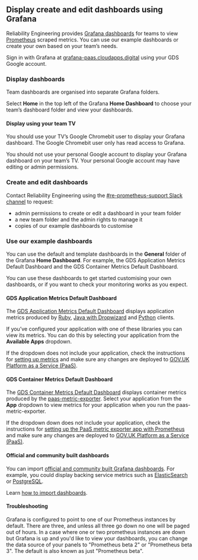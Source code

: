 ## Display create and edit dashboards using Grafana

Reliability Engineering provides [Grafana dashboards](https://grafana.com/grafana) for teams to view [Prometheus](https://prometheus.io/) scraped metrics. You can use our example dashboards or create your own based on your team’s needs.

Sign in with Grafana at [grafana-paas.cloudapps.digital](https://grafana-paas.cloudapps.digital) using your GDS Google account.

### Display dashboards

Team dashboards are organised into separate Grafana folders.

Select **Home** in the top left of the Grafana **Home Dashboard** to choose your team’s dashboard folder and view your dashboards.

#### Display using your team TV

You should use your TV’s Google Chromebit user to display your Grafana dashboard. The Google Chromebit user only has read access to Grafana.

You should not use your personal Google account to display your Grafana dashboard on your team’s TV. Your personal Google account may have editing or admin permissions.

### Create and edit dashboards

Contact Reliability Engineering using the [#re-prometheus-support Slack channel](https://gds.slack.com/messages/CAF5H4N4Q/#) to request:

* admin permissions to create or edit a dashboard in your team folder
* a new team folder and the admin rights to manage it
* copies of our example dashboards to customise

### Use our example dashboards

You can use the default and template dashboards in the **General** folder of the Grafana **Home Dashboard**. For example, the GDS Application Metrics Default Dashboard and the GDS Container Metrics Default Dashboard.

You can use these dashboards to get started customising your own dashboards, or if you want to check your monitoring works as you expect.

#### GDS Application Metrics Default Dashboard

The [GDS Application Metrics Default Dashboard](https://grafana-paas.cloudapps.digital/d/000000011/gds-default-dashboard?orgId=1) displays application metrics produced by [Ruby](https://github.com/prometheus/client_ruby/), [Java with Dropwizard](https://github.com/alphagov/gds_metrics_dropwizard) and [Python](https://github.com/alphagov/gds_metrics_python) clients.

If you’ve configured your application with one of these libraries you can view its metrics. You can do this by selecting your application from the **Available Apps** dropdown.

If the dropdown does not include your application, check the instructions for [setting up metrics](monitoring-alerts.html#bind-your-exporter-to-prometheus) and make sure any changes are deployed to [GOV.UK Platform as a Service (PaaS)](https://docs.cloud.service.gov.uk/).

#### GDS Container Metrics Default Dashboard

The [GDS Container Metrics Default Dashboard](https://grafana-paas.cloudapps.digital/d/E2dUvczmz/container-metrics?orgId=1) displays container metrics produced by the [paas-metric-exporter](https://github.com/alphagov/paas-metric-exporter). Select your application from the **App** dropdown to view metrics for your application when you run the paas-metric-exporter.

If the dropdown down does not include your application, check the instructions for [setting up the PaaS metric exporter app with Prometheus](monitoring-alerts.html#bind-your-exporter-to-prometheus) and make sure any changes are deployed to [GOV.UK Platform as a Service (PaaS)](https://docs.cloud.service.gov.uk/).

#### Official and community built dashboards

You can import [official and community built Grafana dashboards](https://grafana.com/dashboards). For example, you could display backing service metrics such as [ElasticSearch](https://grafana.com/dashboards/266) or [PostgreSQL](https://grafana.com/dashboards/455).

Learn [how to import dashboards](http://docs.grafana.org/reference/export_import/#importing-a-dashboard).

#### Troubleshooting

Grafana is configured to point to one of our Prometheus instances by default. There are three, and unless all three go down no one will be paged out of hours. In a case where one or two prometheus instances are down but Grafana is up and you'd like to view your dashboards, you can change the data source of your panels to "Prometheus beta 2" or "Prometheus beta 3". The default is also known as just "Prometheus beta".
